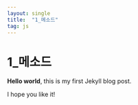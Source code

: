 ```yaml
---
layout: single
title:  "1_메소드"
tag: js
---
```


# 1_메소드

**Hello world**, this is my first Jekyll blog post.

I hope you like it!
